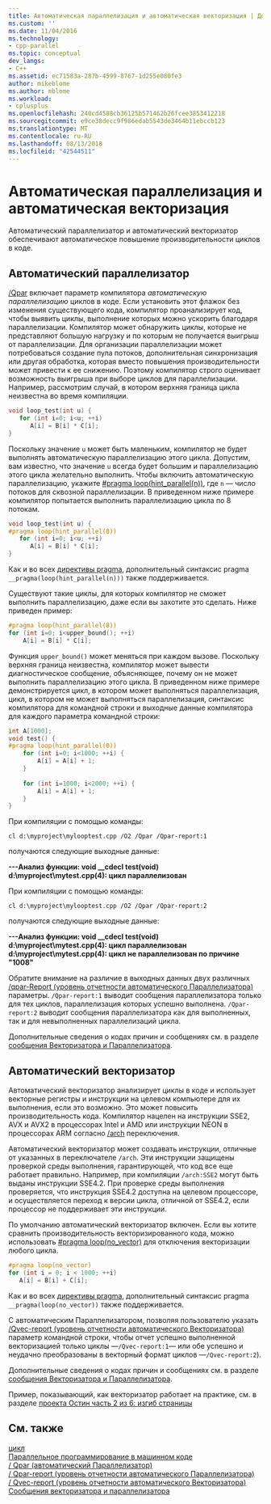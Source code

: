 ```yaml
---
title: Автоматическая параллелизация и автоматическая векторизация | Документация Майкрософт
ms.custom: ''
ms.date: 11/04/2016
ms.technology:
- cpp-parallel
ms.topic: conceptual
dev_langs:
- C++
ms.assetid: ec71583a-287b-4599-8767-1d255e080fe3
author: mikeblome
ms.author: mblome
ms.workload:
- cplusplus
ms.openlocfilehash: 240cd4588cb36125b571462b26fcee3853412218
ms.sourcegitcommit: e9ce38decc9f986edab5543de3464b11ebccb123
ms.translationtype: MT
ms.contentlocale: ru-RU
ms.lasthandoff: 08/13/2018
ms.locfileid: "42544511"
---
```

# <a name="auto-parallelization-and-auto-vectorization"></a>Автоматическая параллелизация и автоматическая векторизация
Автоматический параллелизатор и автоматический векторизатор обеспечивают автоматическое повышение производительности циклов в коде.  
  
## <a name="auto-parallelizer"></a>Автоматический параллелизатор  

[/Qpar](../build/reference/qpar-auto-parallelizer.md) включает параметр компилятора *автоматическую параллелизацию* циклов в коде. Если установить этот флажок без изменения существующего кода, компилятор проанализирует код, чтобы выявить циклы, выполнение которых можно ускорить благодаря параллелизации. Компилятор может обнаружить циклы, которые не представляют большую нагрузку и по которым не получается выигрыш от параллелизации. Для организации параллелизации может потребоваться создание пула потоков, дополнительная синхронизация или другая обработка, которая вместо повышения производительности может привести к ее снижению. Поэтому компилятор строго оценивает возможность выигрыша при выборе циклов для параллелизации. Например, рассмотрим случай, в котором верхняя граница цикла неизвестна во время компиляции.  
  
```cpp  
void loop_test(int u) {  
   for (int i=0; i<u; ++i)  
      A[i] = B[i] * C[i];  
}  
```  
  
Поскольку значение `u` может быть маленьким, компилятор не будет выполнять автоматическую параллелизацию этого цикла. Допустим, вам известно, что значение `u` всегда будет большим и параллелизацию этого цикла желательно выполнить. Чтобы включить автоматическую параллелизацию, укажите [#pragma loop(hint_parallel(n))](../preprocessor/loop.md), где `n` — число потоков для сквозной параллелизации. В приведенном ниже примере компилятор попытается выполнить параллелизацию цикла по 8 потокам.  
  
```cpp  
void loop_test(int u) {  
#pragma loop(hint_parallel(8))  
   for (int i=0; i<u; ++i)  
      A[i] = B[i] * C[i];  
}  
```  
  
Как и во всех [директивы pragma](../preprocessor/pragma-directives-and-the-pragma-keyword.md), дополнительный синтаксис pragma `__pragma(loop(hint_parallel(n)))` также поддерживается.  
  
Существуют такие циклы, для которых компилятор не сможет выполнить параллелизацию, даже если вы захотите это сделать. Ниже приведен пример:  
  
```cpp  
#pragma loop(hint_parallel(8))  
for (int i=0; i<upper_bound(); ++i)  
    A[i] = B[i] * C[i];  
```  
  
Функция `upper_bound()` может меняться при каждом вызове. Поскольку верхняя граница неизвестна, компилятор может вывести диагностическое сообщение, объясняющее, почему он не может выполнить параллелизацию этого цикла. В приведенном ниже примере демонстрируется цикл, в котором может выполняться параллелизация, цикл, в котором не может выполняться параллелизация, синтаксис компилятора для командной строки и выходные данные компилятора для каждого параметра командной строки:  
  
```cpp  
int A[1000];  
void test() {  
#pragma loop(hint_parallel(0))  
    for (int i=0; i<1000; ++i) {  
        A[i] = A[i] + 1;  
    }  
  
    for (int i=1000; i<2000; ++i) {  
        A[i] = A[i] + 1;  
    }  
}  
```  
  
При компиляции с помощью команды:  
  
`cl d:\myproject\mylooptest.cpp /O2 /Qpar /Qpar-report:1`  
  
 получаются следующие выходные данные:  
  
**---Анализ функции: void __cdecl test(void)**   
**d:\myproject\mytest.cpp(4): цикл параллелизован**  
  
При компиляции с помощью команды:  
  
`cl d:\myproject\mylooptest.cpp /O2 /Qpar /Qpar-report:2`  
  
получаются следующие выходные данные:  
  
**---Анализ функции: void __cdecl test(void)**   
**d:\myproject\mytest.cpp(4): цикл параллелизован**   
**d:\myproject\mytest.cpp(4): цикл не параллелизован по причине "1008"**  
  
Обратите внимание на различие в выходных данных двух различных [/qpar-Report (уровень отчетности автоматического Параллелизатора)](../build/reference/qpar-report-auto-parallelizer-reporting-level.md) параметры. `/Qpar-report:1` выводит сообщения параллелизатора только для тех циклов, параллелизация которых успешно выполнена. `/Qpar-report:2` выводит сообщения параллелизатора как для выполненных, так и для невыполненных параллелизаций цикла.  
  
Дополнительные сведения о кодах причин и сообщениях см. в разделе [сообщения Векторизатора и Параллелизатора](../error-messages/tool-errors/vectorizer-and-parallelizer-messages.md).  
  
## <a name="auto-vectorizer"></a>Автоматический векторизатор  
 
Автоматический векторизатор анализирует циклы в коде и использует векторные регистры и инструкции на целевом компьютере для их выполнения, если это возможно. Это может повысить производительность кода. Компилятор нацелен на инструкции SSE2, AVX и AVX2 в процессорах Intel и AMD или инструкции NEON в процессорах ARM согласно [/arch](../build/reference/arch-minimum-cpu-architecture.md) переключения.  
  
Автоматический векторизатор может создавать инструкции, отличные от указанных в переключателе `/arch`. Эти инструкции защищены проверкой среды выполнения, гарантирующей, что код все еще работает правильно. Например, при компиляции `/arch:SSE2` могут быть выданы инструкции SSE4.2. При проверке среды выполнения проверяется, что инструкция SSE4.2 доступна на целевом процессоре, и осуществляется переход к версии цикла, отличной от SSE4.2, если процессор не поддерживает эти инструкции.  
  
По умолчанию автоматический векторизатор включен. Если вы хотите сравнить производительность векторизированного кода, можно использовать [#pragma loop(no_vector)](../preprocessor/loop.md) для отключения векторизации любого цикла.  
  
```cpp
#pragma loop(no_vector)  
for (int i = 0; i < 1000; ++i)  
   A[i] = B[i] + C[i];  
```  
  
Как и во всех [директивы pragma](../preprocessor/pragma-directives-and-the-pragma-keyword.md), дополнительный синтаксис pragma `__pragma(loop(no_vector))` также поддерживается.  
  
С автоматическим Параллелизатором, позволяя пользователю указать [/Qvec-report (уровень отчетности автоматического Векторизатора)](../build/reference/qvec-report-auto-vectorizer-reporting-level.md) параметр командной строки, чтобы отчет успешно выполненной векторизацией только циклы —`/Qvec-report:1`— или обе успешно и неудачно преобразованы в векторный формат циклов —`/Qvec-report:2`).  
  
Дополнительные сведения о кодах причин и сообщениях см. в разделе [сообщения Векторизатора и Параллелизатора](../error-messages/tool-errors/vectorizer-and-parallelizer-messages.md).  
  
Пример, показывающий, как векторизатор работает на практике, см. в разделе [проекта Остин часть 2 из 6: изгиб страницы](http://blogs.msdn.com/b/vcblog/archive/2012/09/27/10348494.aspx)  
  
## <a name="see-also"></a>См. также  
 
[цикл](../preprocessor/loop.md)   
[Параллельное программирование в машинном коде](http://go.microsoft.com/fwlink/p/?linkid=263662)   
[/ Qpar (автоматический Параллелизатор)](../build/reference/qpar-auto-parallelizer.md)   
[/ Qpar-report (уровень отчетности автоматического Параллелизатора)](../build/reference/qpar-report-auto-parallelizer-reporting-level.md)   
[/ Qvec-report (уровень отчетности автоматического Векторизатора)](../build/reference/qvec-report-auto-vectorizer-reporting-level.md)   
[Сообщения векторизатора и параллелизатора](../error-messages/tool-errors/vectorizer-and-parallelizer-messages.md)